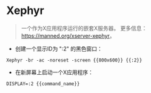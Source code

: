 # Xephyr

> 一个作为X应用程序运行的嵌套X服务器。
> 更多信息：<https://manned.org/xserver-xephyr>。

- 创建一个显示ID为 ":2" 的黑色窗口：

`Xephyr -br -ac -noreset -screen {{800x600}} {{:2}}`

- 在新屏幕上启动一个X应用程序：

`DISPLAY=:2 {{command_name}}`